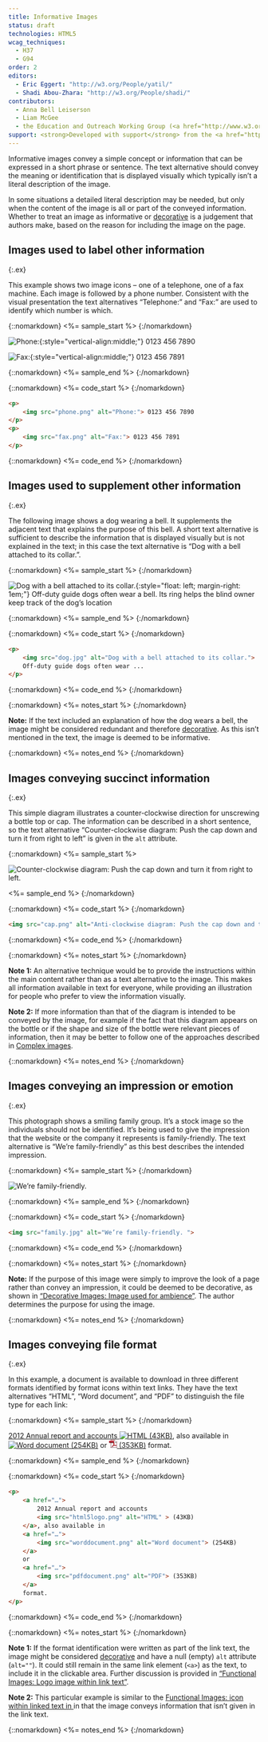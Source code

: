 ```yaml
---
title: Informative Images
status: draft
technologies: HTML5
wcag_techniques: 
  - H37
  - G94
order: 2
editors:
  - Eric Eggert: "http://w3.org/People/yatil/"
  - Shadi Abou-Zhara: "http://w3.org/People/shadi/"
contributors:
  - Anna Bell Leiserson
  - Liam McGee
  - the Education and Outreach Working Group (<a href="http://www.w3.org/WAI/EO/">EOWG</a>)
support: <strong>Developed with support</strong> from the <a href="http://www.w3.org/WAI/ACT/">WAI-ACT</a> project, co-funded by the European Commission <abbr title="Information Society Technologies">IST</abbr> Programme.
---
```


Informative images convey a simple concept or information that can be expressed in a short phrase or sentence. The text alternative should convey the meaning or identification that is displayed visually which typically isn’t a literal description of the image. 

In some situations a detailed literal description may be needed, but only when the content of the image is all or part of the conveyed information. Whether to treat an image as informative or [decorative](decorative.html) is a judgement that authors make, based on the reason for including the image on the page.

## Images used to label other information
{:.ex}

This example shows two image icons – one of a telephone, one of a fax machine. Each image is followed by a phone number. Consistent with the visual presentation the text alternatives “Telephone:” and “Fax:” are used to identify which number is which.

{::nomarkdown}
<%= sample_start %>
{:/nomarkdown}

![Phone:](phone.png){:style="vertical-align:middle;"} 0123 456 7890

![Fax:](fax.png){:style="vertical-align:middle;"} 0123 456 7891

{::nomarkdown}
<%= sample_end %>
{:/nomarkdown}

{::nomarkdown}
<%= code_start %>
{:/nomarkdown}

~~~ html
<p>
	<img src="phone.png" alt="Phone:"> 0123 456 7890
</p>
<p>
	<img src="fax.png" alt="Fax:"> 0123 456 7891
</p>
~~~

{::nomarkdown}
<%= code_end %>
{:/nomarkdown}

## Images used to supplement other information
{:.ex}

The following image shows a dog wearing a bell. It supplements the adjacent text that explains the purpose of this bell. A short text alternative is sufficient to describe the information that is displayed visually but is not explained in the text; in this case the text alternative is “Dog with a bell attached to its collar.”.

{::nomarkdown}
<%= sample_start %>
{:/nomarkdown}

![Dog with a bell attached to its collar.](dog.jpg){:style="float: left; margin-right: 1em;"} Off-duty guide dogs often wear a bell. Its ring helps the blind owner keep track of the dog’s location

{::nomarkdown}
<%= sample_end %>
{:/nomarkdown}

{::nomarkdown}
<%= code_start %>
{:/nomarkdown}

~~~ html
<p>
	<img src="dog.jpg" alt="Dog with a bell attached to its collar.">
	Off-duty guide dogs often wear ...
</p>
~~~

{::nomarkdown}
<%= code_end %>
{:/nomarkdown}

{::nomarkdown}
<%= notes_start %>
{:/nomarkdown}

**Note:** If the text included an explanation of how the dog wears a bell, the image might be considered redundant and therefore [decorative](decorative.html). As this isn’t mentioned in the text, the image is deemed to be informative.

{::nomarkdown}
<%= notes_end %>
{:/nomarkdown}

## Images conveying succinct information
{:.ex}

This simple diagram illustrates a counter-clockwise direction for unscrewing a bottle top or cap. The information can be described in a short sentence, so the text alternative “Counter-clockwise diagram: Push the cap down and turn it from right to left” is given in the `alt` attribute.

{::nomarkdown}
<%= sample_start %>

<img src="../../img/counter-clockwise.jpg" alt="Counter-clockwise diagram: Push the cap down and turn it from right to left." style="vertical-align: middle; margin-right: .5em;">

<%= sample_end %>
{:/nomarkdown}

{::nomarkdown}
<%= code_start %>
{:/nomarkdown}

~~~ html
<img src="cap.png" alt="Anti-clockwise diagram: Push the cap down and turn it from right to left.">
~~~

{::nomarkdown}
<%= code_end %>
{:/nomarkdown}

{::nomarkdown}
<%= notes_start %>
{:/nomarkdown}

**Note 1:** An alternative technique would be to provide the instructions within the main content rather than as a text alternative to the image. This makes all information available in text for everyone, while providing an illustration for people who prefer to view the information visually.

**Note 2:** If more information than that of the diagram is intended to be conveyed by the image, for example if the fact that this diagram appears on the bottle or if the shape and size of the bottle were relevant pieces of information, then it may be better to follow one of the approaches described in [Complex images](complex.html).

{::nomarkdown}
<%= notes_end %>
{:/nomarkdown}

## Images conveying an impression or emotion
{:.ex}

This photograph shows a smiling family group. It’s a stock image so the individuals should not be identified. It’s being used to give the impression that the website or the company it represents is family-friendly. The text alternative is “We’re family-friendly” as this best describes the intended impression.

{::nomarkdown}
<%= sample_start %>
{:/nomarkdown}

![We’re family-friendly.](family.jpg)

{::nomarkdown}
<%= sample_end %>
{:/nomarkdown}

{::nomarkdown}
<%= code_start %>
{:/nomarkdown}

~~~ html
<img src="family.jpg" alt="We’re family-friendly. ">
~~~

{::nomarkdown}
<%= code_end %>
{:/nomarkdown}

{::nomarkdown}
<%= notes_start %>
{:/nomarkdown}

**Note:** If the purpose of this image were simply to improve the look of a page rather than convey an impression, it could be deemed to be decorative, as shown in [“Decorative Images: Image used for ambience”](decorative.html#image-used-for-ambience-eye-candy). The author determines the purpose for using the image.

{::nomarkdown}
<%= notes_end %>
{:/nomarkdown}

## Images conveying file format
{:.ex}

In this example, a document is available to download in three different
formats identified by format icons within text links. They have the text
alternatives “HTML”, “Word document”, and “PDF” to distinguish the file
type for each link:

{::nomarkdown}
<%= sample_start %>
{:/nomarkdown}

[2012 Annual report and accounts ![HTML](html5logo.png) (43KB)](../beyond.html), also available in [![Word document](worddocument.png) (254KB)](../beyond.html) or [![PDF](../img/pdfdocument.png) (353KB)](../beyond.html) format.

{::nomarkdown}
<%= sample_end %>
{:/nomarkdown}

{::nomarkdown}
<%= code_start %>
{:/nomarkdown}

~~~ html
<p>
	<a href="…">
		2012 Annual report and accounts
		<img src="html5logo.png" alt="HTML" > (43KB)
	</a>, also available in
	<a href="…">
		<img src="worddocument.png" alt="Word document"> (254KB)
	</a>
	or
	<a href="…">
		<img src="pdfdocument.png" alt="PDF"> (353KB)
	</a>
	format.
</p>
~~~

{::nomarkdown}
<%= code_end %>
{:/nomarkdown}

{::nomarkdown}
<%= notes_start %>
{:/nomarkdown}

**Note 1:** If the format identification were written as part of the link text, the image might be considered [decorative](decorative.html) and have a null (empty) `alt` attribute (`alt=""`). It could still remain in the same link element (`<a>`) as the text, to include it in the clickable area. Further discussion is provided in [“Functional Images: Logo image within link text”](functional.html#logo-image-within-link-text).

**Note 2:** This particular example is similar to the [Functional Images: icon within linked text in ](functional.html#icon-image-conveying-information-within-link-text) in that the image conveys information that isn’t given in the link text.

{::nomarkdown}
<%= notes_end %>
{:/nomarkdown}
